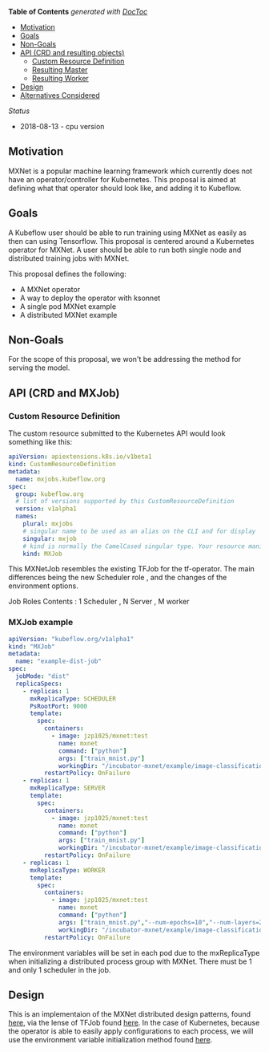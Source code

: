 <!-- START doctoc generated TOC please keep comment here to allow auto update -->
<!-- DON'T EDIT THIS SECTION, INSTEAD RE-RUN doctoc TO UPDATE -->
**Table of Contents**  *generated with [DocToc](https://github.com/thlorenz/doctoc)*

- [Motivation](#motivation)
- [Goals](#goals)
- [Non-Goals](#non-goals)
- [API (CRD and resulting objects)](#api-crd-and-resulting-objects)
  - [Custom Resource Definition](#custom-resource-definition)
  - [Resulting Master](#resulting-master)
  - [Resulting Worker](#resulting-worker)
- [Design](#design)
- [Alternatives Considered](#alternatives-considered)

<!-- END doctoc generated TOC please keep comment here to allow auto update -->

_Status_

* 2018-08-13 - cpu version

## Motivation
MXNet is a popular machine learning framework which currently does not have an operator/controller for Kubernetes. This proposal is aimed at defining what that operator should look like, and adding it to Kubeflow.

## Goals
A Kubeflow user should be able to run training using MXNet as easily as then can using Tensorflow.  This proposal is centered around a Kubernetes operator for MXNet. A user should be able to run both single node and distributed training jobs with MXNet.

This proposal defines the following:
- A MXNet operator
- A way to deploy the operator with ksonnet
- A single pod MXNet example
- A distributed MXNet example

## Non-Goals
For the scope of this proposal, we won't be addressing the method for serving the model.

## API (CRD and MXJob)

### Custom Resource Definition
The custom resource submitted to the Kubernetes API would look something like this:
```yaml
apiVersion: apiextensions.k8s.io/v1beta1
kind: CustomResourceDefinition
metadata:
  name: mxjobs.kubeflow.org
spec:
  group: kubeflow.org
  # list of versions supported by this CustomResourceDefinition
  version: v1alpha1
  names:
    plural: mxjobs
    # singular name to be used as an alias on the CLI and for display
    singular: mxjob
    # kind is normally the CamelCased singular type. Your resource manifests use this.
    kind: MXJob

```

This MXNetJob resembles the existing TFJob for the tf-operator.  The main differences being the new Scheduler role , and the changes of the environment options.

Job Roles Contents : 1 Scheduler , N Server , M worker

### MXJob example
```yaml
apiVersion: "kubeflow.org/v1alpha1"
kind: "MXJob"
metadata:
  name: "example-dist-job"
spec:
  jobMode: "dist"
  replicaSpecs:
    - replicas: 1
      mxReplicaType: SCHEDULER
      PsRootPort: 9000
      template:
        spec:
          containers:
            - image: jzp1025/mxnet:test
              name: mxnet
              command: ["python"]
              args: ["train_mnist.py"]
              workingDir: "/incubator-mxnet/example/image-classification"
          restartPolicy: OnFailure
    - replicas: 1 
      mxReplicaType: SERVER
      template:
        spec:
          containers:
            - image: jzp1025/mxnet:test
              name: mxnet
              command: ["python"]
              args: ["train_mnist.py"]
              workingDir: "/incubator-mxnet/example/image-classification"
          restartPolicy: OnFailure
    - replicas: 1
      mxReplicaType: WORKER
      template:
        spec:
          containers:
            - image: jzp1025/mxnet:test
              name: mxnet
              command: ["python"]
              args: ["train_mnist.py","--num-epochs=10","--num-layers=2","--kv-store=dist_device_sync"]
              workingDir: "/incubator-mxnet/example/image-classification"
          restartPolicy: OnFailure
```

The environment variables will be set in each pod due to the mxReplicaType when initializing a distributed process group with MXNet. There must be 1 and only 1 scheduler in the job.

## Design
This is an implementaion of the MXNet distributed design patterns, found [here](https://mxnet.incubator.apache.org/versions/master/faq/model_parallel_lstm.html), via the lense of TFJob found [here](https://github.com/kubeflow/tf-operator). In the case of Kubernetes, because the operator is able to easily apply configurations to each process, we will use the environment variable initialization method found [here](https://mxnet.incubator.apache.org/versions/master/faq/distributed_training.html).



